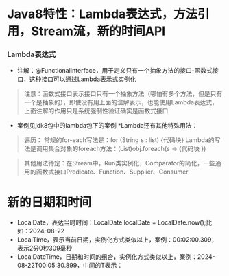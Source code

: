 # Java8特性：Lambda表达式，方法引用，Stream流，新的时间API

### Lambda表达式
* 注解：@FunctionalInterface，用于定义只有一个抽象方法的接口-函数式接口，这种接口可以通过Lambda表示式实例化
> 注意：函数式接口表示接口只有一个抽象方法（哪怕有多个方法，但是只有一个是抽象的），即使没有用上面的注解表示，也能使用Lambda表达式，上面注解的作用只是系统强制性验证确实是函数式接口
* 案例见jdk8包中的lambda包下的案例
*Lambda还有其他特殊用法：
> 遍历：
> 常规的for-each写法是：for (String s : list) {代码块}
> Lambda的写法是调用集合对象的foreach方法：(List)obj.foreach(s -> {代码块 })

> 其他用法待定：在Stream中，Run类实例化，Comparator的简化，一些通用的函数式接口Predicate、Function、Supplier、Consumer
# 新的日期和时间
* LocalDate，表达当时时间：LocalDate localDate = LocalDate.now();比如：2024-08-22
* LocalTime，表示当前日期，实例化方式类似以上，案例：00:02:00.309，表示2分0秒309毫秒
* LocalDateTime，日期和时间的组合，实例化方式类似以上，案例：2024-08-22T00:05:30.899，中间的T表示：
